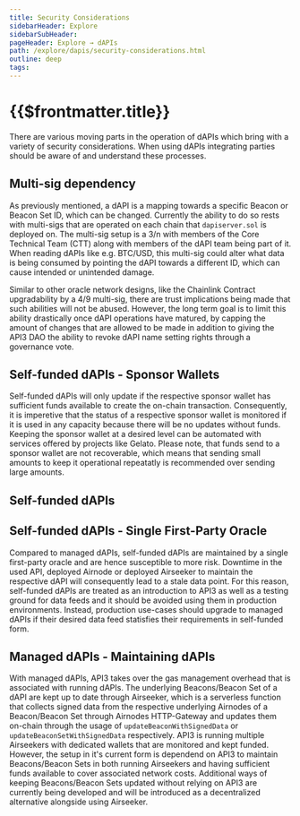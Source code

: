```yaml
---
title: Security Considerations
sidebarHeader: Explore
sidebarSubHeader:
pageHeader: Explore → dAPIs
path: /explore/dapis/security-considerations.html
outline: deep
tags:
---
```


<PageHeader/>

<SearchHighlight/>

# {{$frontmatter.title}}

There are various moving parts in the operation of dAPIs which bring with a
variety of security considerations. When using dAPIs integrating parties should
be aware of and understand these processes.

## Multi-sig dependency

As previously mentioned, a dAPI is a mapping towards a specific Beacon or Beacon
Set ID, which can be changed. Currently the ability to do so rests with
multi-sigs that are operated on each chain that `dapiserver.sol` is deployed on.
The multi-sig setup is a 3/n with members of the Core Technical Team (CTT) along
with members of the dAPI team being part of it. When reading dAPIs like e.g.
BTC/USD, this multi-sig could alter what data is being consumed by pointing the
dAPI towards a different ID, which can cause intended or unintended damage.

Similar to other oracle network designs, like the Chainlink Contract
upgradability by a 4/9 multi-sig, there are trust implications being made that
such abilities will not be abused. However, the long term goal is to limit this
ability drastically once dAPI operations have matured, by capping the amount of
changes that are allowed to be made in addition to giving the API3 DAO the
ability to revoke dAPI name setting rights through a governance vote.

## Self-funded dAPIs - Sponsor Wallets

Self-funded dAPIs will only update if the respective sponsor wallet has
sufficient funds available to create the on-chain transaction. Consequently, it
is imperetive that the status of a respective sponsor wallet is monitored if it
is used in any capacity because there will be no updates without funds. Keeping
the sponsor wallet at a desired level can be automated with services offered by
projects like Gelato. Please note, that funds send to a sponsor wallet are not
recoverable, which means that sending small amounts to keep it operational
repeatatly is recommended over sending large amounts.

## Self-funded dAPIs

## Self-funded dAPIs - Single First-Party Oracle

Compared to managed dAPIs, self-funded dAPIs are maintained by a single
first-party oracle and are hence susceptible to more risk. Downtime in the used
API, deployed Airnode or deployed Airseeker to maintain the respective dAPI will
consequently lead to a stale data point. For this reason, self-funded dAPIs are
treated as an introduction to API3 as well as a testing ground for data feeds
and it should be avoided using them in production environments. Instead,
production use-cases should upgrade to managed dAPIs if their desired data feed
statisfies their requirements in self-funded form.

## Managed dAPIs - Maintaining dAPIs

With managed dAPIs, API3 takes over the gas management overhead that is
associated with running dAPIs. The underlying Beacons/Beacon Set of a dAPI are
kept up to date through Airseeker, which is a serverless function that collects
signed data from the respective underlying Airnodes of a Beacon/Beacon Set
through Airnodes HTTP-Gateway and updates them on-chain through the usage of
`updateBeaconWithSignedData` or `updateBeaconSetWithSignedData` respectively.
API3 is running multiple Airseekers with dedicated wallets that are monitored
and kept funded. However, the setup in it's current form is dependend on API3 to
maintain Beacons/Beacon Sets in both running Airseekers and having sufficient
funds available to cover associated network costs. Additional ways of keeping
Beacons/Beacon Sets updated without relying on API3 are currently being
developed and will be introduced as a decentralized alternative alongside using
Airseeker.

###

##
